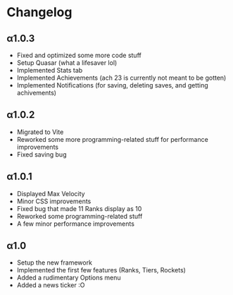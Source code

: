# Changelog

## α1.0.3

- Fixed and optimized some more code stuff
- Setup Quasar (what a lifesaver lol)
- Implemented Stats tab
- Implemented Achievements (ach 23 is currently not meant to be gotten)
- Implemented Notifications (for saving, deleting saves, and getting achivements)

## α1.0.2

- Migrated to Vite
- Reworked some more programming-related stuff for performance improvements
- Fixed saving bug

## α1.0.1

- Displayed Max Velocity
- Minor CSS improvements
- Fixed bug that made 11 Ranks display as 10
- Reworked some programming-related stuff
- A few minor performance improvements

## α1.0

- Setup the new framework
- Implemented the first few features (Ranks, Tiers, Rockets)
- Added a rudimentary Options menu
- Added a news ticker :O